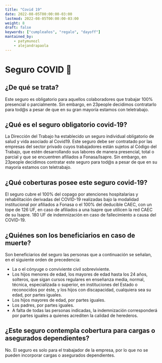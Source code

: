 ```yaml
---
title: "Covid 19"
date: 2022-08-05T00:00:00-03:00
lastmod: 2022-08-05T00:00:00-03:00
weight: 8
draft: false
keywords: ["cumpleaños", "regalo", "dayoff"]
mantained_by:
    - patymunozl
    - alejandrapaola
---
```


# Seguro COVID 🦠

## ¿De qué se trata?

Este seguro es obligatorio para aquellos colaboradores que trabajar 100% presencial o parcialmente. Sin embargo, en 23people decidimos contratarlo para tod@s a pesar de que en su gran mayoría estamos con teletrabajo.

## ¿Qué es el seguro obligatorio covid-19?

La Dirección del Trabajo ha establecido un seguro individual obligatorio de salud y vida asociado al Covid19. Este seguro debe ser contratado por las empresas del sector privado cuyos trabajadores están sujetos al Código del Trabajo, que estén desarrollando sus labores de manera presencial, total o parcial y que se encuentren afiliados a Fonasa/Isapre. Sin embargo, en 23people decidimos contratar este seguro para tod@s a pesar de que en su mayoría estamos con teletrabajo.

## ¿Qué coberturas posee este seguro covid-19?

El seguro cubre el 100% del copago por atenciones hospitalarias y rehabilitación derivadas del COVID-19 realizadas bajo la modalidad institucional por afiliados a Fonasa o el 100% del deducible CAEC, con un tope de 126 UF, en caso de afiliados a una Isapre que utilicen la red CAEC de su Isapre. 180 UF de indemnización en caso de fallecimiento a causa del COVID-19.

## ¿Quiénes son los beneficiarios en caso de muerte?

Son beneficiarios del seguro las personas que a continuación se señalan, en el siguiente orden de precedencia:

-   La o el cónyuge o conviviente civil sobreviviente.
-   Los hijos menores de edad, los mayores de edad hasta los 24 años, solteros, que sigan cursos regulares en enseñanza media, normal, técnica, especializada o superior, en instituciones del Estado o reconocidos por éste, y los hijos con discapacidad, cualquiera sea su edad, por partes iguales.
-   Los hijos mayores de edad, por partes iguales.
-   Los padres, por partes iguales.
-   A falta de todas las personas indicadas, la indemnización corresponderá por partes iguales a quienes acrediten la calidad de herederos.

## ¿Este seguro contempla cobertura para cargas o asegurados dependientes?

No. El seguro es solo para el trabajador de la empresa, por lo que no se pueden incorporar cargas o asegurados dependientes.
